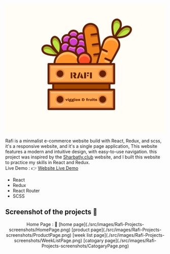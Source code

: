 <div style="text-align: center;">
  <img src="/src/images/logo-images/FullLogo.png" alt="Rafi Logo" />
</div>
<p>
Rafi is a minmalist e-commerce website build with React, Redux, and scss, it's a responsive website, and it's a single page application, This website features a modern and intuitive design, with easy-to-use navigation.
this project was inspired by the <a href="https://www.sharbatly.club/">Sharbatly.club</a>  website, and I built this website to practice my skills in React and Redux.
<br/>
Live Demo : &#128073; <a href="">Website Live Demo</a>
</p>
<ul>
<li>React</li>
<li>Redux</li>
<li>React Router</li>
<li>SCSS</li>
</ul>
<h2>Screenshot of the projects 📸</h2>
<div style="text-align: center;">
Home Page : 🏡
[home page](./src/images/Rafi-Projects-screenshots/HomePage.png)
[product page](./src/images/Rafi-Projects-screenshots/ProductPage.png)
[week list page](./src/images/Rafi-Projects-screenshots/WeekListPage.png)
[catogary page](./src/images/Rafi-Projects-screenshots/CatogaryPage.png)
</div>
